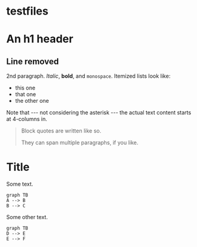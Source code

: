 # testfiles

An h1 header
============
## Line removed
2nd paragraph. *Italic*, **bold**, and `monospace`. Itemized lists
look like:

  * this one
  * that one
  * the other one

Note that --- not considering the asterisk --- the actual text
content starts at 4-columns in.

> Block quotes are
> written like so.
>
> They can span multiple paragraphs,
> if you like.

# Title

Some text.

~~~mermaid
graph TB
A --> B
B --> C
~~~

Some other text.

~~~mermaid
graph TB
D --> E
E --> F
~~~
